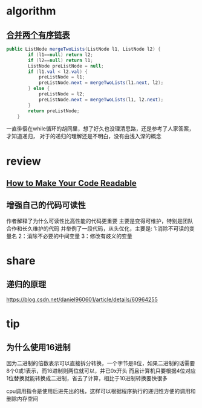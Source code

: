 # algorithm
## [合并两个有序链表](https://leetcode-cn.com/explore/interview/card/top-interview-questions-easy/6/linked-list/44/)
```java
public ListNode mergeTwoLists(ListNode l1, ListNode l2) {
        if (l1==null) return l2;
        if (l2==null) return l1;
        ListNode preListNode = null;
        if (l1.val < l2.val) {
            preListNode = l1;
            preListNode.next = mergeTwoLists(l1.next, l2);
        } else {
            preListNode = l2;
            preListNode.next = mergeTwoLists(l1, l2.next);
        }
        return preListNode;
    }
```
一直徘徊在while循环的胡同里，想了好久也没理清思路，还是参考了人家答案，才知道递归，
对于的递归的理解还是不明白，没有由浅入深的概念

# review
## [How to Make Your Code Readable](https://medium.com/s/story/the-importance-of-readable-code-165895e939c7)
## 增强自己的代码可读性
作者解释了为什么可读性比高性能的代码更重要
主要是变得可维护，特别是团队合作和长久维护的代码
并举例了一段代码，从头优化，主要是:
1:消除不可读的变量名
2：消除不必要的中间变量
3：修改有歧义的变量


# share
## 递归的原理
https://blog.csdn.net/daniel960601/article/details/60964255

# tip
## 为什么使用16进制
因为二进制的倍数表示可以直接拆分转换，一个字节是8位，如果二进制的话需要8个0或1表示，而16进制则两位就可以，并已0x开头
而且计算机只要根据4位对应1位替换就能转换成二进制，省去了计算，相比于10进制转换要快很多

cpu调用指令是使用后进先出的栈，这样可以根据程序执行的递归性方便的调用和删除内存空间
